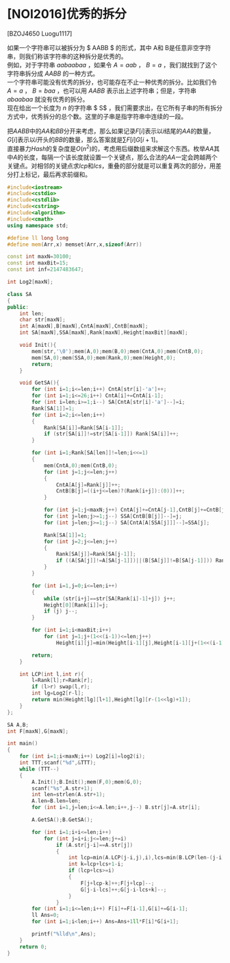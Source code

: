 # [NOI2016]优秀的拆分
[BZOJ4650 Luogu1117]

如果一个字符串可以被拆分为 $ AABB $ 的形式，其中 A和 B是任意非空字符串，则我们称该字符串的这种拆分是优秀的。  
例如，对于字符串 $aabaabaa$ ，如果令 $A=aab$ ， $B=a$ ，我们就找到了这个字符串拆分成 $AABB$ 的一种方式。  
一个字符串可能没有优秀的拆分，也可能存在不止一种优秀的拆分。比如我们令 $A=a$ ， $B=baa$ ，也可以用 $AABB$ 表示出上述字符串；但是，字符串 $abaabaa$ 就没有优秀的拆分。  
现在给出一个长度为 $n$ 的字符串 $ S$ ，我们需要求出，在它所有子串的所有拆分方式中，优秀拆分的总个数。这里的子串是指字符串中连续的一段。

把$AABB$中的$AA$和$BB$分开来考虑，那么如果记录$F[i]$表示以$i$结尾的$AA$的数量，$G[i]$表示以$i$开头的$BB$的数量，那么答案就是$\sum F[i]G[i+1]$。  
直接暴力$Hash$的复杂度是$O(n^2)$的，考虑用后缀数组来求解这个东西。枚举$AA$其中$A$的长度，每隔一个该长度就设置一个关键点，那么合法的$AA$一定会跨越两个关键点。对相邻的关键点求$lcp$和$lcs$，重叠的部分就是可以重复两次的部分，用差分打上标记，最后再求前缀和。

```cpp
#include<iostream>
#include<cstdio>
#include<cstdlib>
#include<cstring>
#include<algorithm>
#include<cmath>
using namespace std;

#define ll long long
#define mem(Arr,x) memset(Arr,x,sizeof(Arr))

const int maxN=30100;
const int maxBit=15;
const int inf=2147483647;

int Log2[maxN];

class SA
{
public:
	int len;
	char str[maxN];
	int A[maxN],B[maxN],CntA[maxN],CntB[maxN];
	int SA[maxN],SSA[maxN],Rank[maxN],Height[maxBit][maxN];

	void Init(){
		mem(str,'\0');mem(A,0);mem(B,0);mem(CntA,0);mem(CntB,0);
		mem(SA,0);mem(SSA,0);mem(Rank,0);mem(Height,0);
		return;
	}

	void GetSA(){
		for (int i=1;i<=len;i++) CntA[str[i]-'a']++;
		for (int i=1;i<=26;i++) CntA[i]+=CntA[i-1];
		for (int i=len;i>=1;i--) SA[CntA[str[i]-'a']--]=i;
		Rank[SA[1]]=1;
		for (int i=2;i<=len;i++)
		{
			Rank[SA[i]]=Rank[SA[i-1]];
			if (str[SA[i]]!=str[SA[i-1]]) Rank[SA[i]]++;
		}

		for (int i=1;Rank[SA[len]]!=len;i<<=1)
		{
			mem(CntA,0);mem(CntB,0);
			for (int j=1;j<=len;j++)
			{
				CntA[A[j]=Rank[j]]++;
				CntB[B[j]=((i+j<=len)?(Rank[i+j]):(0))]++;
			}

			for (int j=1;j<maxN;j++) CntA[j]+=CntA[j-1],CntB[j]+=CntB[j-1];
			for (int j=len;j>=1;j--) SSA[CntB[B[j]]--]=j;
			for (int j=len;j>=1;j--) SA[CntA[A[SSA[j]]]--]=SSA[j];

			Rank[SA[1]]=1;
			for (int j=2;j<=len;j++)
			{
				Rank[SA[j]]=Rank[SA[j-1]];
				if ((A[SA[j]]!=A[SA[j-1]])||(B[SA[j]]!=B[SA[j-1]])) Rank[SA[j]]++;
			}
		}

		for (int i=1,j=0;i<=len;i++)
		{
			while (str[i+j]==str[SA[Rank[i]-1]+j]) j++;
			Height[0][Rank[i]]=j;
			if (j) j--;
		}

		for (int i=1;i<maxBit;i++)
			for (int j=1;j+(1<<(i-1))<=len;j++)
				Height[i][j]=min(Height[i-1][j],Height[i-1][j+(1<<(i-1))]);

		return;
	}

	int LCP(int l,int r){
		l=Rank[l];r=Rank[r];
		if (l>r) swap(l,r);
		int lg=Log2[r-l];
		return min(Height[lg][l+1],Height[lg][r-(1<<lg)+1]);
	}
};

SA A,B;
int F[maxN],G[maxN];

int main()
{
	for (int i=1;i<maxN;i++) Log2[i]=log2(i);
	int TTT;scanf("%d",&TTT);
	while (TTT--)
	{
		A.Init();B.Init();mem(F,0);mem(G,0);
		scanf("%s",A.str+1);
		int len=strlen(A.str+1);
		A.len=B.len=len;
		for (int i=1,j=len;i<=A.len;i++,j--) B.str[j]=A.str[i];

		A.GetSA();B.GetSA();

		for (int i=1;i+i<=len;i++)
			for (int j=i+i;j<=len;j+=i)
				if (A.str[j-i]==A.str[j])
				{
					int lcp=min(A.LCP(j-i,j),i),lcs=min(B.LCP(len-(j-i)+2,len-j+2),i-1);
					int k=lcp+lcs+1-i;
					if (lcp+lcs>=i)
					{
						F[j+lcp-k]++;F[j+lcp]--;
						G[j-i-lcs]++;G[j-i-lcs+k]--;
					}
				}
		for (int i=1;i<=len;i++) F[i]+=F[i-1],G[i]+=G[i-1];
		ll Ans=0;
		for (int i=1;i<len;i++) Ans=Ans+1ll*F[i]*G[i+1];

		printf("%lld\n",Ans);
	}
	return 0;
}
```